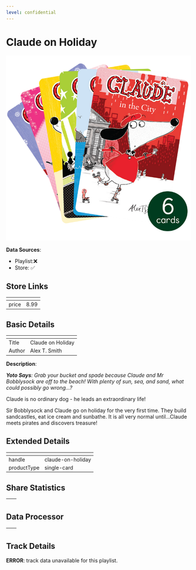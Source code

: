 ```yaml
---
level: confidential
---
```

# Claude on Holiday

![card_[3j1hq].png](../../img/cards/card_[3j1hq].png)

**Data Sources**: 

- Playlist:❌
- Store: ✅


## Store Links

| <!-- --> | <!-- --> |
| - | - |
| price | 8.99 |


## Basic Details

| <!-- --> | <!-- --> |
| - | - |
| Title | Claude on Holiday |
| Author | Alex T. Smith |

**Description**:

_**Yoto Says**: Grab your bucket and spade because Claude and Mr Bobblysock are off to the beach! With plenty of sun, sea, and sand, what could possibly go wrong…?_

Claude is no ordinary dog - he leads an extraordinary life!  
  
Sir Bobblysock and Claude go on holiday for the very first time. They build sandcastles, eat ice cream and sunbathe. It is all very normal until...Claude meets pirates and discovers treasure!


## Extended Details

| <!-- --> | <!-- --> |
| - | - |
| handle | claude-on-holiday |
| productType | single-card |


## Share Statistics

| <!-- --> | <!-- --> |
| - | - |


## Data Processor

| <!-- --> | <!-- --> |
| - | - |


## Track Details

**ERROR**: track data unavailable for this playlist.
